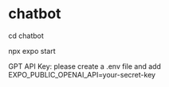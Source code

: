 # chatbot

cd chatbot

npx expo start 


GPT API Key:
please create a .env file and add EXPO_PUBLIC_OPENAI_API=your-secret-key
